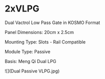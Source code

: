# 2xVLPG
Dual Vactrol Low Pass Gate in KOSMO Format

Panel Dimensions: 20cm x 2.5cm

Mounting Type: Slots - Rail Compatible 

Module Type: Passive

Basis: Meng Qi Dual LPG

![](Dual Passive VLPG.jpg) 
